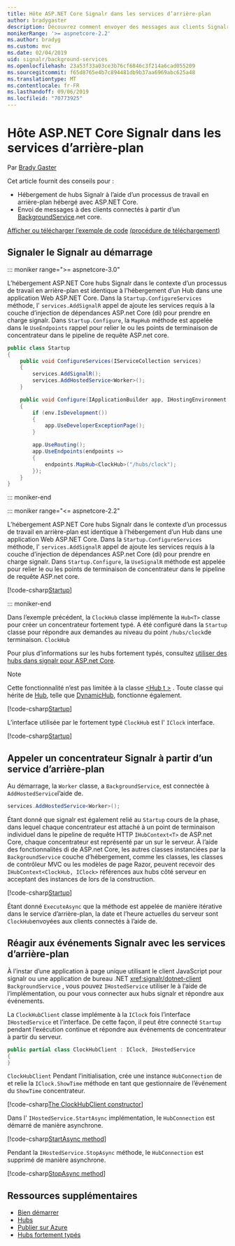 ```yaml
---
title: Hôte ASP.NET Core Signalr dans les services d’arrière-plan
author: bradygaster
description: Découvrez comment envoyer des messages aux clients Signalr à partir de classes BackgroundService .NET Core.
monikerRange: '>= aspnetcore-2.2'
ms.author: bradyg
ms.custom: mvc
ms.date: 02/04/2019
uid: signalr/background-services
ms.openlocfilehash: 23a53f33a03ce3b76cf6846c3f214a6cad055209
ms.sourcegitcommit: f65d8765e4b7c894481db9b37aa6969abc625a48
ms.translationtype: MT
ms.contentlocale: fr-FR
ms.lasthandoff: 09/06/2019
ms.locfileid: "70773925"
---
```

# <a name="host-aspnet-core-signalr-in-background-services"></a>Hôte ASP.NET Core Signalr dans les services d’arrière-plan

Par [Brady Gaster](https://twitter.com/bradygaster)

Cet article fournit des conseils pour :

* Hébergement de hubs Signalr à l’aide d’un processus de travail en arrière-plan hébergé avec ASP.NET Core.
* Envoi de messages à des clients connectés à partir d’un [BackgroundService](xref:Microsoft.Extensions.Hosting.BackgroundService).net core.

[Afficher ou télécharger l’exemple de code](https://github.com/aspnet/AspNetCore.Docs/tree/master/aspnetcore/signalr/background-service/sample/) [(procédure de téléchargement)](xref:index#how-to-download-a-sample)

## <a name="wire-up-signalr-during-startup"></a>Signaler le Signalr au démarrage

::: moniker range=">= aspnetcore-3.0"

L’hébergement ASP.NET Core hubs Signalr dans le contexte d’un processus de travail en arrière-plan est identique à l’hébergement d’un Hub dans une application Web ASP.NET Core. Dans la `Startup.ConfigureServices` méthode, l' `services.AddSignalR` appel de ajoute les services requis à la couche d’injection de dépendances ASP.net Core (di) pour prendre en charge signalr. Dans `Startup.Configure`, la `MapHub` méthode est appelée dans le `UseEndpoints` rappel pour relier le ou les points de terminaison de concentrateur dans le pipeline de requête ASP.net core.

```csharp
public class Startup
{
    public void ConfigureServices(IServiceCollection services)
    {
        services.AddSignalR();
        services.AddHostedService<Worker>();
    }

    public void Configure(IApplicationBuilder app, IHostingEnvironment env)
    {
        if (env.IsDevelopment())
        {
            app.UseDeveloperExceptionPage();
        }

        app.UseRouting();
        app.UseEndpoints(endpoints =>
        {
            endpoints.MapHub<ClockHub>("/hubs/clock");
        });
    }
}
```

::: moniker-end

::: moniker range="<= aspnetcore-2.2"

L’hébergement ASP.NET Core hubs Signalr dans le contexte d’un processus de travail en arrière-plan est identique à l’hébergement d’un Hub dans une application Web ASP.NET Core. Dans la `Startup.ConfigureServices` méthode, l' `services.AddSignalR` appel de ajoute les services requis à la couche d’injection de dépendances ASP.net Core (di) pour prendre en charge signalr. Dans `Startup.Configure`, la `UseSignalR` méthode est appelée pour relier le ou les points de terminaison de concentrateur dans le pipeline de requête ASP.net core.

[!code-csharp[Startup](background-service/sample/Server/Startup.cs?name=Startup)]

::: moniker-end

Dans l’exemple précédent, la `ClockHub` classe implémente la `Hub<T>` classe pour créer un concentrateur fortement typé. A été configuré dans la `Startup` classe pour répondre aux demandes au niveau du point `/hubs/clock`de terminaison. `ClockHub`

Pour plus d’informations sur les hubs fortement typés, consultez [utiliser des hubs dans signalr pour ASP.net Core](xref:signalr/hubs#strongly-typed-hubs).

> [!NOTE]
> Cette fonctionnalité n’est pas limitée à la classe [\<Hub t >](xref:Microsoft.AspNetCore.SignalR.Hub`1) . Toute classe qui hérite de [Hub](xref:Microsoft.AspNetCore.SignalR.Hub), telle que [DynamicHub](xref:Microsoft.AspNetCore.SignalR.DynamicHub), fonctionne également.

[!code-csharp[Startup](background-service/sample/Server/ClockHub.cs?name=ClockHub)]

L’interface utilisée par le fortement typé `ClockHub` est l' `IClock` interface.

[!code-csharp[Startup](background-service/sample/HubServiceInterfaces/IClock.cs?name=IClock)]

## <a name="call-a-signalr-hub-from-a-background-service"></a>Appeler un concentrateur Signalr à partir d’un service d’arrière-plan

Au démarrage, la `Worker` classe, a `BackgroundService`, est connectée à `AddHostedService`l’aide de.

```csharp
services.AddHostedService<Worker>();
```

Étant donné que signalr est également relié au `Startup` cours de la phase, dans lequel chaque concentrateur est attaché à un point de terminaison individuel dans le pipeline de requête HTTP `IHubContext<T>` de ASP.net Core, chaque concentrateur est représenté par un sur le serveur. À l’aide des fonctionnalités di de ASP.net Core, les autres classes instanciées par la `BackgroundService` couche d’hébergement, comme les classes, les classes de contrôleur MVC ou les modèles de page Razor, peuvent recevoir des `IHubContext<ClockHub, IClock>` références aux hubs côté serveur en acceptant des instances de lors de la construction.

[!code-csharp[Startup](background-service/sample/Server/Worker.cs?name=Worker)]

Étant donné `ExecuteAsync` que la méthode est appelée de manière itérative dans le service d’arrière-plan, la date et l’heure actuelles du serveur sont `ClockHub`envoyées aux clients connectés à l’aide de.

## <a name="react-to-signalr-events-with-background-services"></a>Réagir aux événements Signalr avec les services d’arrière-plan

À l’instar d’une application à page unique utilisant le client JavaScript pour signalr ou une application de bureau .NET <xref:signalr/dotnet-client> `BackgroundService` , vous pouvez `IHostedService` utiliser le à l’aide de l’implémentation, ou pour vous connecter aux hubs signalr et répondre aux événements.

La `ClockHubClient` classe implémente à la `IClock` fois l’interface `IHostedService` et l’interface. De cette façon, il peut être connecté `Startup` pendant l’exécution continue et répondre aux événements de concentrateur à partir du serveur.

```csharp
public partial class ClockHubClient : IClock, IHostedService
{
}
```

`ClockHubClient` Pendant l’initialisation, crée une instance `HubConnection` de et relie la `IClock.ShowTime` méthode en tant que gestionnaire de l’événement du `ShowTime` concentrateur.

[!code-csharp[The ClockHubClient constructor](background-service/sample/Clients.ConsoleTwo/ClockHubClient.cs?name=ClockHubClientCtor)]

Dans l' `IHostedService.StartAsync` implémentation, le `HubConnection` est démarré de manière asynchrone.

[!code-csharp[StartAsync method](background-service/sample/Clients.ConsoleTwo/ClockHubClient.cs?name=StartAsync)]

Pendant la `IHostedService.StopAsync` méthode, le `HubConnection` est supprimé de manière asynchrone.

[!code-csharp[StopAsync method](background-service/sample/Clients.ConsoleTwo/ClockHubClient.cs?name=StopAsync)]

## <a name="additional-resources"></a>Ressources supplémentaires

* [Bien démarrer](xref:tutorials/signalr)
* [Hubs](xref:signalr/hubs)
* [Publier sur Azure](xref:signalr/publish-to-azure-web-app)
* [Hubs fortement typés](xref:signalr/hubs#strongly-typed-hubs)
